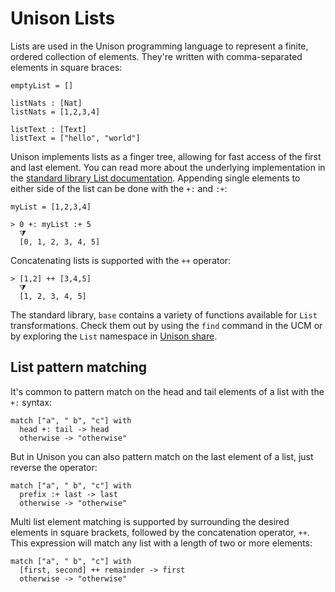 # Unison Lists

Lists are used in the Unison programming language to represent a finite, ordered collection of elements. They're written with comma-separated elements in square braces:

```
emptyList = []

listNats : [Nat]
listNats = [1,2,3,4]

listText : [Text]
listText = ["hello", "world"]
```

Unison implements lists as a finger tree, allowing for fast access of the first and last element. You can read more about the underlying implementation in the [standard library List documentation][list-docs]. Appending single elements to either side of the list can be done with the `+:` and `:+`:

```
myList = [1,2,3,4]

> 0 +: myList :+ 5
  ⧩
  [0, 1, 2, 3, 4, 5]
```

Concatenating lists is supported with the `++` operator:

```
> [1,2] ++ [3,4,5]
  ⧩
  [1, 2, 3, 4, 5]
```

The standard library, `base` contains a variety of functions available for `List` transformations. Check them out by using the `find` command in the UCM or by exploring the `List` namespace in [Unison share][list-docs].

## List pattern matching

It's common to pattern match on the head and tail elements of a list with the `+:` syntax:

```
match ["a", " b", "c"] with
  head +: tail -> head
  otherwise -> "otherwise"
```

But in Unison you can also pattern match on the last element of a list, just reverse the operator:

```
match ["a", " b", "c"] with
  prefix :+ last -> last
  otherwise -> "otherwise"
```

Multi list element matching is supported by surrounding the desired elements in square brackets, followed by the concatenation operator, `++`. This expression will match any list with a length of two or more elements:

```
match ["a", " b", "c"] with
  [first, second] ++ remainder -> first
  otherwise -> "otherwise"
```

[list-docs]: https://share.unison-lang.org/@unison/code/latest/namespaces/public/base/latest/;/types/data/List
